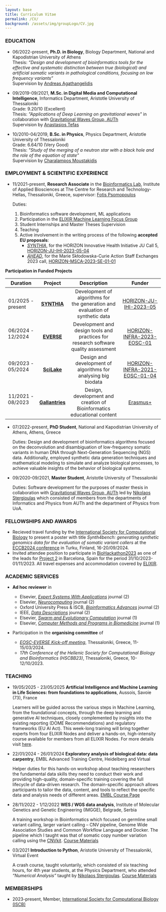 ```yaml
---
layout: base
title: Curriculum Vitae
permalink: /CV/
background: /assets/img/groupLogo/CV.jpg
---
```


### EDUCATION
<p style="margin-bottom:15px"></p>

- 06/2022-present,    **Ph.D. in Biology**, Biology Department, National and Kapodistrian University of Athens<br>
  Thesis: *“Design and development of bioinformatics tools for the effective and systematic distinction between true (biological) and artificial somatic variants in pathological conditions, focusing on low frequency variants”*<br>
  Supervision by [Andreas Agathangelidis](https://scholar.google.com/citations?user=IhoRB4AAAAAJ&hl=en)

- 09/2019-09/2021,    **M.Sc. in Digital Media and Computational Intelligence**, Informatics Department, Aristotle University of Thessaloniki<br>
  Grade: 9.20/10 (Excellent)<br>
  Thesis: *"Applications of Deep Learning on gravitational waves"* in collaboration with [Gravitational Waves Group, AUTh](https://niksterg.github.io/gw-group/)<br>
  Supervision by [Anastasios Tefas](https://scholar.google.com/citations?user=4stOS3YAAAAJ&hl=en)

- 10/2010-04/2019,    **B.Sc. in Physics**, Physics Department, Aristotle University of Thessaloniki<br>
  Grade: 6.64/10 (Very Good)<br>
  Thesis: *"Study of the merging of a neutron star with a black hole and the role of the equation of state"*<br>
  Supervision by [Charalampos Moustakidis](https://scholar.google.com/citations?user=7qdKh78AAAAJ&hl=en)


### EMPLOYMENT & SCIENTIFIC EXPERIENCE
<p style="margin-bottom:15px"></p>

- 11/2021-present,  **Research Associate** in the [Bioinformatics Lab](https://biodataanalysisgroup.github.io/), Institute of Applied Biosciences at The Centre for Research and Technology-Hellas, Thessaloniki, Greece, supervisor: [Fotis Psomopoulos](https://scholar.google.gr/citations?user=Fp0LAqsAAAAJ&hl=en)

   Duties: 
   1. Bioinformatics software development, ML applications
   2.  Participation in the [ELIXIR Machine Learning Focus Group](https://elixir-europe.org/focus-groups/machine-learning) 
   3.  Student Internships and Master Theses Supervision
   4.  Teaching
   5. Active involvement in the writing process of the following **accepted EU proposals**:
         - [*SYNTHIA*](https://ec.europa.eu/info/funding-tenders/opportunities/portal/screen/how-to-participate/org-details/999999999/project/101172872/program/43108390/details), for the HORIZON Innovative Health Initiative JU Call 5, [HORIZON-JU-IHI-2023-05-04](https://ec.europa.eu/info/funding-tenders/opportunities/portal/screen/opportunities/topic-details/horizon-ju-ihi-2023-05-04)
         - [*AHEAD*](https://ec.europa.eu/info/funding-tenders/opportunities/portal/screen/how-to-participate/org-details/999999999/project/101183031/program/43108390/details), for the Marie Skłodowska-Curie Action Staff Exchanges 2023 call, [HORIZON-MSCA-2023-SE-01-01](https://ec.europa.eu/info/funding-tenders/opportunities/portal/screen/opportunities/topic-details/horizon-msca-2023-se-01-01)
           
**Participation in Funded Projects**

| Duration  | Project  | Description   |  Funder |
|:-:|:-:|:-:|:-:|
| 01/2025 - present    &nbsp; &nbsp; &nbsp; |  [**SYNTHIA**](https://www.ihi-synthia.eu/) | Development of algorithms for <br/> the generation and evaluation of synthetic data  |  [HORIZON-JU-IHI-2023-05](https://ec.europa.eu/info/funding-tenders/opportunities/portal/screen/myarea/project/101172872/program/43108390/details) |
| 06/2024 - 12/2024    &nbsp; &nbsp; &nbsp; |  [**EVERSE**](https://everse.software/) | Development and design tools and practices for <br/> research software quality assessment  |  [HORIZON-INFRA-2023-EOSC-01](https://ec.europa.eu/info/funding-tenders/opportunities/portal/screen/opportunities/topic-details/horizon-infra-2023-eosc-01-02) |
| 09/2023 - 05/2024 &nbsp; &nbsp; &nbsp; |  [**SciLake**](https://scilake.eu/) |  Design and development of algorithms for <br/> analysing big biodata |  [HORIZON-INFRA-2021-EOSC-01-04](https://ec.europa.eu/info/funding-tenders/opportunities/portal/screen/opportunities/topic-details/horizon-infra-2021-eosc-01-04) |
|  11/2021 - 08/2023 &nbsp; &nbsp; &nbsp; |  [**Gallantries**](https://gallantries.github.io/) |  Design, development and creation of <br/> Bioinformatics educational content |  [Erasmus+](https://ec.europa.eu/programmes/erasmus-plus/node_en) |


- 07/2022-present, 	**PhD Student**, National and Kapodistrian University of Athens, Athens, Greece

   Duties: Design and development of bioinformatics algorithms focused on the deconvolution and disambiguation of low-frequency somatic variants in human DNA through Next-Generation Sequencing (NGS) data. Additionally, employed synthetic data generation techniques and mathematical modeling to simulate and analyze biological processes, to achieve valuable insights of the behavior of biological systems. 

- 09/2020-09/2021, 	**Master Student**, Aristotle University of Thessaloniki

   Duties: Software development for the purposes of master thesis in collaboration with [Gravitational Waves Group, AUTh](https://niksterg.github.io/gw-group/) led by [Nikolaos Stergioulas](https://scholar.google.gr/citations?user=AXlRP8EAAAAJ&hl=el) which consisted of members from the departments of Informatics and Physics from AUTh and the department of Physics from UoA.



### FELLOWSHIPS AND AWARDS
<p style="margin-bottom:15px"></p>

- Recieved travel funding by the [International Society for Computational Biology](https://www.iscb.org/) to present a poster with title *Synth4bench: generating synthetic genomics data for the evaluation of somatic variant callers* at the [ECCB2024 conference](https://eccb2024.fi/) in Turku, Finland, 16-20/09/2024.
- Invited attendee position to participate in [BioHackathon2023](https://biohackathon-europe.org/) as one of the leads for [Project 2](https://github.com/elixir-europe/biohackathon-projects-2023/tree/main/2) in Barcelona, Spain for the period 31/10/2023-01/11/2023. All travel expenses and accommodation covered by [ELIXIR](https://elixir-europe.org/).



### ACADEMIC SERVICES
<p style="margin-bottom:15px"></p>

- **Ad hoc reviewer** in
  - Elsevier, [*Expert Systems With Applications*](https://www.sciencedirect.com/journal/expert-systems-with-applications) journal (2)
  - Elsevier, [*Neurocomputing*](https://www.sciencedirect.com/journal/neurocomputing) journal (2)
  - Oxford University Press & ISCB, [*Bioinformatics Advances*](https://academic.oup.com/bioinformaticsadvances) journal (2)
  - IEEE, [*Data Descriptions*](https://www.ieee-data.org/) journal (2)
  - Elsevier, [*Swarm and Evolutionary Computation*](https://www.sciencedirect.com/journal/swarm-and-evolutionary-computation/about/aims-and-scope) journal (1) 
  - Elsevier, [*Computer Methods and Programs in Biomedicine*](https://www.sciencedirect.com/journal/computer-methods-and-programs-in-biomedicine) journal (1)


- Participation in the **organising committee** of
  - [*EOSC-EVERSE Kick-off meeting*](https://everse.software/), Thessaloniki, Greece, 11-15/03/2024.
  - *17th Conference of the Hellenic Society for Computational Biology and Bioinformatics (HSCBB23)*, Thessaloniki, Greece, 10-12/10/2023.


### TEACHING
<p style="margin-bottom:15px"></p>

- 19/05/2025 - 23/05/2025 	**Artificial Intelligence and Machine Learning in Life Sciences: from foundations to applications**, Aussois, Savoie (73), France

  Learners will be guided across the various steps in Machine Learning, from the foundational concepts, through the deep learning and generative AI techniques, closely complemented by insights into the existing reporting (DOME Recommendations) and regulatory frameworks (EU AI Act). This week-long training will bring together experts from four ELIXIR Nodes and deliver a hands-on, high-intensity course available for members from all ELIXIR Nodes. For more details visit [here](https://moodle.france-bioinformatique.fr/course/view.php?id=34).

- 22/01/2024 - 26/01/2024 	**Exploratory analysis of biological data: data carpentry**, EMBL Advanced Training Centre, Heidelberg and Virtual

     Helper duties for this hands-on workshop about teaching researchers the fundamental data skills they need to conduct their work and providing high-quality, domain-specific training covering the full lifecycle of data-driven research. The domain-specific approach allows participants to tailor the data, content, and tools to reflect the specific data and analysis needs of different areas. [EMBL Course Page](https://www.embl.org/about/info/course-and-conference-office/events/dtc24-01/#vf-tabs__section-speakers)


- 28/11/2022 - 1/12/2022 	**WES / WGS data analysis**, Institute of Molecular Genetics and Genetic Engineering (IMGGE), Belgrade, Serbia

   A training workshop in Bioinformatics which focused on germline small variant calling, larger variant calling – CNV pipeline, Genome Wide Association Studies and Common Workflow Language and Docker. The pipeline which I taught was that of somatic copy number variation calling using the [CNVkit](https://cnvkit.readthedocs.io/en/stable/). [Course Materials](https://github.com/BiodataAnalysisGroup/IMGGE-WES-WGS-data-analysis-workshop)


- 03/2021 	**Introduction to Python**, Aristotle University of Thessaloniki, Virtual Event

   A crash course, taught voluntarily, which consisted of six teaching hours, for 4th year students, at the Physics Department, who attended *“Numerical Analysis”* taught by [Nikolaos Stergioulas](https://scholar.google.gr/citations?user=AXlRP8EAAAAJ&hl=el). [Course Materials](https://github.com/sfragkoul/Python_Intro)


### MEMBERSHIPS
<p style="margin-bottom:15px"></p>

- 2023-present, Member, [International Society for Computational Biology (ISCB)](https://www.iscb.org/)

